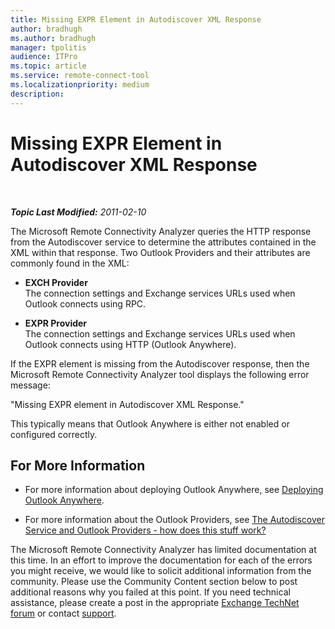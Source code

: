 ```yaml
---
title: Missing EXPR Element in Autodiscover XML Response
author: bradhugh
ms.author: bradhugh
manager: tpolitis
audience: ITPro 
ms.topic: article 
ms.service: remote-connect-tool
ms.localizationpriority: medium
description: 
---
```


<div data-xmlns="https://www.w3.org/1999/xhtml">

<div class="topic" data-xmlns="https://www.w3.org/1999/xhtml" data-msxsl="urn:schemas-microsoft-com:xslt" data-cs="https://msdn.microsoft.com/">

<div data-asp="https://msdn2.microsoft.com/asp">

# Missing EXPR Element in Autodiscover XML Response

</div>

<div id="mainSection">

<div id="mainBody">

<span> </span>

_**Topic Last Modified:** 2011-02-10_

The Microsoft Remote Connectivity Analyzer queries the HTTP response from the Autodiscover service to determine the attributes contained in the XML within that response. Two Outlook Providers and their attributes are commonly found in the XML:

  - **EXCH Provider**  
    The connection settings and Exchange services URLs used when Outlook connects using RPC.

<!-- end list -->

  - **EXPR Provider**  
    The connection settings and Exchange services URLs used when Outlook connects using HTTP (Outlook Anywhere).

If the EXPR element is missing from the Autodiscover response, then the Microsoft Remote Connectivity Analyzer tool displays the following error message:

"Missing EXPR element in Autodiscover XML Response."

This typically means that Outlook Anywhere is either not enabled or configured correctly.

<div>

## For More Information

  - For more information about deploying Outlook Anywhere, see [Deploying Outlook Anywhere](https://go.microsoft.com/fwlink/?linkid=80831).

  - For more information about the Outlook Providers, see [The Autodiscover Service and Outlook Providers - how does this stuff work?](https://go.microsoft.com/fwlink/?linkid=161811)

The Microsoft Remote Connectivity Analyzer has limited documentation at this time. In an effort to improve the documentation for each of the errors you might receive, we would like to solicit additional information from the community. Please use the Community Content section below to post additional reasons why you failed at this point. If you need technical assistance, please create a post in the appropriate [Exchange TechNet forum](https://go.microsoft.com/fwlink/?linkid=73420) or contact [support](https://go.microsoft.com/fwlink/?linkid=8158).

</div>

</div>

<span> </span>

</div>

</div>

</div>

